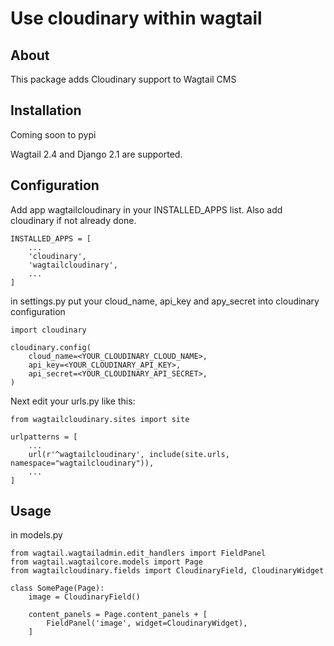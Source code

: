 # Use cloudinary within wagtail

## About
This package adds Cloudinary support to Wagtail CMS

## Installation

Coming soon to pypi

Wagtail 2.4 and Django 2.1 are supported.

## Configuration
Add app wagtailcloudinary in your INSTALLED_APPS list. Also add cloudinary if not already done.

```
INSTALLED_APPS = [
    ...
    'cloudinary',
    'wagtailcloudinary',
    ...
]
```

in settings.py put your cloud_name, api_key and apy_secret into cloudinary configuration

```
import cloudinary

cloudinary.config(
    cloud_name=<YOUR_CLOUDINARY_CLOUD_NAME>,
    api_key=<YOUR_CLOUDINARY_API_KEY>,
    api_secret=<YOUR_CLOUDINARY_API_SECRET>,
)
```

Next edit your urls.py like this:

```
from wagtailcloudinary.sites import site

urlpatterns = [
    ...
    url(r'^wagtailcloudinary', include(site.urls, namespace="wagtailcloudinary")),
    ...
]
```

## Usage

in models.py

```
from wagtail.wagtailadmin.edit_handlers import FieldPanel
from wagtail.wagtailcore.models import Page
from wagtailcloudinary.fields import CloudinaryField, CloudinaryWidget

class SomePage(Page):
    image = CloudinaryField()

    content_panels = Page.content_panels + [
        FieldPanel('image', widget=CloudinaryWidget),
    ]
```
